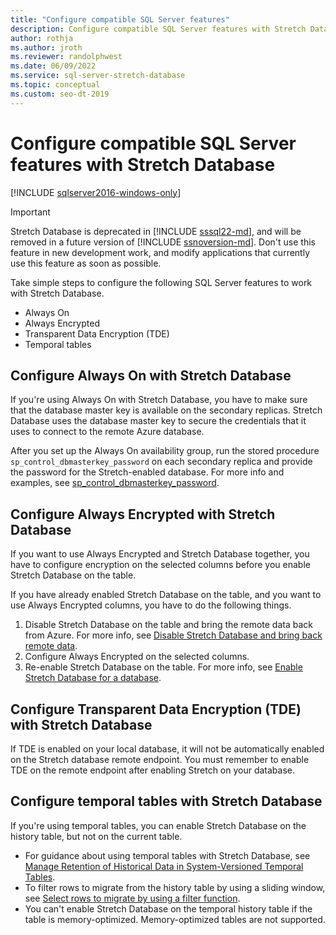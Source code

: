 ```yaml
---
title: "Configure compatible SQL Server features"
description: Configure compatible SQL Server features with Stretch Database
author: rothja
ms.author: jroth
ms.reviewer: randolphwest
ms.date: 06/09/2022
ms.service: sql-server-stretch-database
ms.topic: conceptual
ms.custom: seo-dt-2019
---
```

# Configure compatible SQL Server features with Stretch Database

[!INCLUDE [sqlserver2016-windows-only](../../includes/applies-to-version/sqlserver2016-windows-only.md)]

> [!IMPORTANT]  
> Stretch Database is deprecated in [!INCLUDE [sssql22-md](../../includes/sssql22-md.md)], and will be removed in a future version of [!INCLUDE [ssnoversion-md](../../includes/ssnoversion-md.md)]. Don't use this feature in new development work, and modify applications that currently use this feature as soon as possible.

Take simple steps to configure the following SQL Server features to work with Stretch Database.

- Always On
- Always Encrypted
- Transparent Data Encryption (TDE)
- Temporal tables

## Configure Always On with Stretch Database

If you're using Always On with Stretch Database, you have to make sure that the database master key is available on the secondary replicas. Stretch Database uses the database master key to secure the credentials that it uses to connect to the remote Azure database.

After you set up the Always On availability group, run the stored procedure `sp_control_dbmasterkey_password` on each secondary replica and provide the password for the Stretch-enabled database. For more info and examples, see [sp_control_dbmasterkey_password](../../relational-databases/system-stored-procedures/sp-control-dbmasterkey-password-transact-sql.md).

## Configure Always Encrypted with Stretch Database

If you want to use Always Encrypted and Stretch Database together, you have to configure encryption on the selected columns before you enable Stretch Database on the table.

If you have already enabled Stretch Database on the table, and you want to use Always Encrypted columns, you have to do the following things.

1. Disable Stretch Database on the table and bring the remote data back from Azure. For more info, see [Disable Stretch Database and bring back remote data](../../sql-server/stretch-database/disable-stretch-database-and-bring-back-remote-data.md).
2. Configure Always Encrypted on the selected columns.
3. Re-enable Stretch Database on the table. For more info, see [Enable Stretch Database for a database](../../sql-server/stretch-database/enable-stretch-database-for-a-table.md).

## Configure Transparent Data Encryption (TDE) with Stretch Database

If TDE is enabled on your local database, it will not be automatically enabled on the Stretch database remote endpoint. You must remember to enable TDE on the remote endpoint after enabling Stretch on your database.

## Configure temporal tables with Stretch Database

If you're using temporal tables, you can enable Stretch Database on the history table, but not on the current table.

- For guidance about using temporal tables with Stretch Database, see [Manage Retention of Historical Data in System-Versioned Temporal Tables](../../relational-databases/tables/manage-retention-of-historical-data-in-system-versioned-temporal-tables.md).
- To filter rows to migrate from the history table by using a sliding window, see [Select rows to migrate by using a filter function](../../sql-server/stretch-database/select-rows-to-migrate-by-using-a-filter-function-stretch-database.md).
- You can't enable Stretch Database on the temporal history table if the table is memory-optimized. Memory-optimized tables are not supported.
